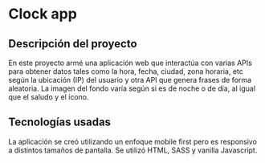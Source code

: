 # Clock app

## Descripción del proyecto

En este proyecto armé una aplicación web que interactúa con varias APIs para obtener datos tales como la hora, fecha, ciudad, zona horaria, etc según la ubicación (IP) del usuario y otra API que genera frases de forma aleatoria.
La imagen del fondo varía según si es de noche o de día, al igual que el saludo y el ícono.

## Tecnologías usadas

La aplicación se creó utilizando un enfoque mobile first pero es responsivo a distintos tamaños de pantalla. Se utilizó HTML, SASS y vanilla Javascript.